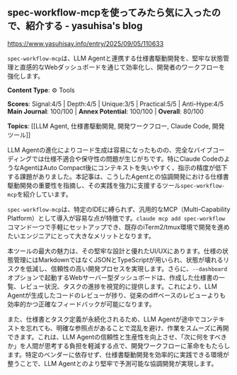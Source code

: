 ## spec-workflow-mcpを使ってみたら気に入ったので、紹介する - yasuhisa's blog

https://www.yasuhisay.info/entry/2025/09/05/110633

`spec-workflow-mcp`は、LLM Agentと連携する仕様書駆動開発を、堅牢な状態管理と直感的なWebダッシュボードを通じて効率化し、開発者のワークフローを強化します。

**Content Type**: ⚙️ Tools

**Scores**: Signal:4/5 | Depth:4/5 | Unique:3/5 | Practical:5/5 | Anti-Hype:4/5
**Main Journal**: 100/100 | **Annex Potential**: 100/100 | **Overall**: 80/100

**Topics**: [[LLM Agent, 仕様書駆動開発, 開発ワークフロー, Claude Code, 開発ツール]]

LLM Agentの進化によりコード生成は容易になったものの、完全なバイブコーディングでは仕様不適合や保守性の問題が生じがちです。特にClaude CodeのようなAgentはAuto Compact後にコンテキストを失いやすく、指示の精度が低下する課題がありました。本記事は、こうしたAgentとの協調開発における仕様書駆動開発の重要性を指摘し、その実践を強力に支援するツール`spec-workflow-mcp`を紹介しています。

`spec-workflow-mcp`は、特定のIDEに縛られず、汎用的なMCP（Multi-Capability Platform）として導入が容易な点が特徴です。`claude mcp add spec-workflow`コマンド一つで手軽にセットアップでき、既存のiTerm2/tmux環境で開発を進めたいエンジニアにとって大きなメリットとなります。

本ツールの最大の魅力は、その堅牢な設計と優れたUI/UXにあります。仕様の状態管理にはMarkdownではなくJSONとTypeScriptが用いられ、状態が壊れるリスクを低減し、信頼性の高い開発プロセスを実現します。さらに、`--dashboard`オプションで起動するWebサーバー型ダッシュボードは、作成した仕様書の一覧、レビュー状況、タスクの進捗を視覚的に提供します。これにより、LLM Agentが生成したコードのレビューが捗り、従来のdiffベースのレビューよりも効率的かつ正確なフィードバックが可能になります。

また、仕様書とタスク定義が永続化されるため、LLM Agentが途中でコンテキストを忘れても、明確な参照点があることで混乱を避け、作業をスムーズに再開できます。これは、LLM Agentの信頼性と生産性を向上させ、「次に何をすべきか」を人間が思考する負担を軽減する点で、開発ワークフローに革命をもたらします。特定のベンダーに依存せず、仕様書駆動開発を効率的に実践できる環境が整うことで、LLM Agentとのより堅牢で予測可能な協調開発が実現します。